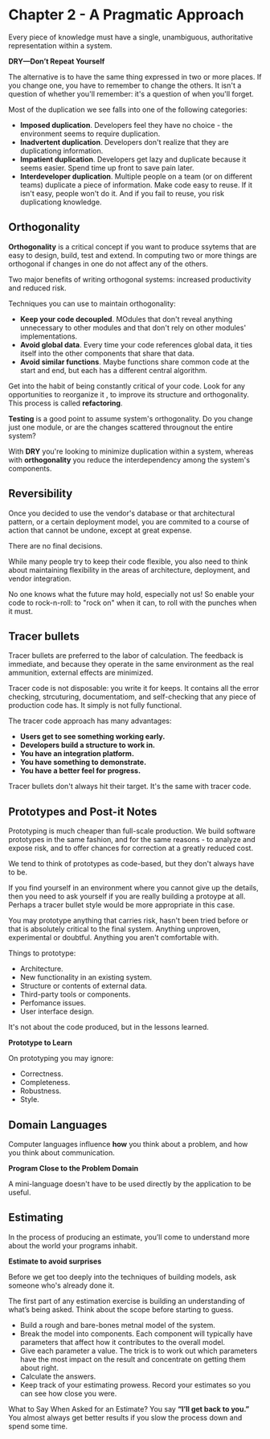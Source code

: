 # Chapter 2 - A Pragmatic Approach

Every piece of knowledge must have a single, unambiguous, authoritative representation within a system.

__DRY—Don’t Repeat Yourself__

The alternative is to have the same thing expressed in two or more places. If you change one, you have to remember to change the others. It isn't a question of whether you'll remember: it's a question of when you'll forget.

Most of the duplication we see falls into one of the following categories:
- **Imposed duplication**. Developers feel they have no choice - the environment seems to require duplication.
- **Inadvertent duplication**. Developers don't realize that they are duplicationg information.
- **Impatient duplication**. Developers get lazy and duplicate because it seems easier. Spend time up front to save pain later.
- **Interdeveloper duplication**. Multiple people on a team (or on different teams) duplicate a piece of information. Make code easy to reuse. If it isn't easy, people won't do it. And if you fail to reuse, you risk duplicationg knowledge.

## Orthogonality

**Orthogonality** is a critical concept if you want to produce ssytems that are easy to design, build, test and extend. In computing two or more things are orthogonal if changes in one do not affect any of the others.

Two major benefits of writing orthogonal systems: increased productivity and reduced risk.

Techniques you can use to maintain orthogonality:
- **Keep your code decoupled**. MOdules that don't reveal anything unnecessary to other modules and that don't rely on other modules' implementations.
- **Avoid global data**. Every time your code references global data, it ties itself into the other components that share that data.
- **Avoid similar functions**. Maybe functions share common code at the start and end, but each has a different central algorithm.

Get into the habit of being constantly critical of your code. Look for any opportunities to reorganize it , to improve its structure and orthogonality. This process is called __refactoring__.

__Testing__ is a good point to assume system's orthogonality. Do you change just one module, or are the changes scattered througnout the entire system?

With __DRY__ you're looking to minimize duplication within a system, whereas with __orthogonality__ you reduce the interdependency among the system's components.

## Reversibility

Once you decided to use the vendor's database or that architectural pattern, or a certain deployment model, you are commited to a course of action that cannot be undone, except at great expense.

There are no final decisions.

While many people try to keep their code flexible, you also need to think about maintaining flexibility in the areas of architecture, deployment, and vendor integration.

No one knows what the future may hold, especially not us! So enable your code to rock-n-roll: to "rock on" when it can, to roll with the punches when it must.

## Tracer bullets

Tracer bullets are preferred to the labor of calculation. The feedback is immediate, and because they operate in the same environment as the real ammunition, external effects are minimized.

Tracer code is not disposable: you write it for keeps. It contains all the error checking, strcuturing, documentatiom, and self-checking that any piece of production code has. It simply is not fully functional.

The tracer code approach has many advantages:

- **Users get to see something working early.**
- **Developers build a structure to work in.**
- **You have an integration platform.**
- **You have something to demonstrate.**
- **You have a better feel for progress.**

Tracer bullets don't always hit their target. It's the same with tracer code.

## Prototypes and Post-it Notes

Prototyping is much cheaper than full-scale production. We build software prototypes in the same fashion, and for the same reasons - to analyze and expose risk, and to offer chances for correction at a greatly reduced cost.

We tend to think of prototypes as code-based, but they don't always have to be.

If you find yourself in an environment where you cannot give up the details, then you need to ask yourself if you are really building a protoype at all. Perhaps a tracer bullet style would be more appropriate in this case.

You may prototype anything that carries risk, hasn't been tried before or that is absolutely critical to the final system. Anything unproven, experimental or doubtful. Anything you aren't comfortable with.

Things to prototype:
- Architecture.
- New functionality in an existing system.
- Structure or contents of external data.
- Third-party tools or components.
- Perfomance issues.
- User interface design.

It's not about the code produced, but in the lessons learned.

**Prototype to Learn**

On prototyping you may ignore:
- Correctness.
- Completeness.
- Robustness.
- Style.

## Domain Languages

Computer languages influence __how__ you think about a problem, and how you think about communication.

**Program Close to the Problem Domain**

A mini-language doesn't have to be used directly by the application to be useful.

## Estimating

In the process of producing an estimate, you’ll come to understand more about the world your programs inhabit.

**Estimate to avoid surprises**

Before we get too deeply into the techniques of building models, ask someone who's already done it.

The first part of any estimation exercise is building an understanding of what’s being asked. Think about the scope before starting to guess.

- Build a rough and bare-bones metnal model of the system.  
- Break the model into components. Each component will typically have parameters that affect how it contributes to the overall model.
- Give each parameter a value. The trick is to work out which parameters have the most impact on the result and concentrate on getting them about right.
- Calculate the answers.
- Keep track of your estimating prowess. Record your estimates so you can see how close you were.

What to Say When Asked for an Estimate? You say **“I’ll get back to you.”**
You almost always get better results if you slow the process down and spend some time.
